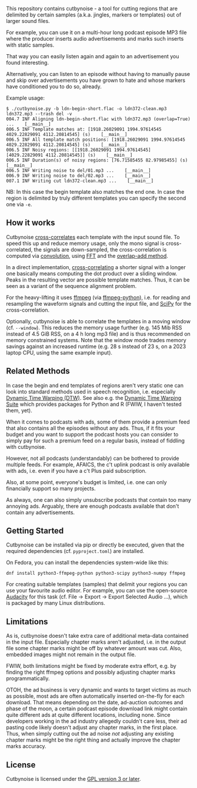 This repository contains cutbynoise - a tool for cutting regions
that are delimited by certain samples (a.k.a. jingles, markers or
templates) out of larger sound files.

For example, you can use it on a multi-hour long podcast episode
MP3 file where the producer inserts audio advertisements and
marks such inserts with static samples.

That way you can easily listen again and again to an
advertisement you found interesting.

Alternatively, you can listen to an episode without having to
manually pause and skip over advertisements you have grown to
hate and whose markers have conditioned you to do so, already.

Example usage:

```
$ ./cutbynoise.py -b ldn-begin-short.flac -o ldn372-clean.mp3 ldn372.mp3 --trash del -v
004.7 INF Aligning ldn-begin-short.flac with ldn372.mp3 (overlap=True) ...    [__main__]
006.5 INF Template matches at: [1918.26029091 1994.97614545 4029.22829091 4112.20814545] (s)    [__main__]
006.5 INF All template match positions: [1918.26029091 1994.97614545 4029.22829091 4112.20814545] (s)    [__main__]
006.5 INF Noisy regions: [[1918.26029091 1994.97614545]  [4029.22829091 4112.20814545]] (s)    [__main__]
006.5 INF Duration(s) of noisy regions: [76.71585455 82.97985455] (s)    [__main__]
006.5 INF Writing noise to del/01.mp3 ...    [__main__]
006.9 INF Writing noise to del/02.mp3 ...    [__main__]
007.1 INF Writing cut ldn372-clean.mp3 ...    [__main__]
```

NB: In this case the begin template also matches the end one.
In case the region is delimited by truly different templates you
can specify the second one via `-e`.


## How it works

Cutbynoise [cross-correlates][cc] each template with the input
sound file. To speed this up and reduce memory usage, only the
mono signal is cross-correlated, the signals are down-sampled,
the cross-correlation is computed via [convolution][conv], using
[FFT][fft] and the [overlap-add method][oa].

In a direct implementation, [cross-correlating][cc] a shorter
signal with a longer one basically means computing the
dot product over a sliding window.
Peaks in the resulting vector are possible template matches.
Thus, it can be seen as a variant of the sequence alignment
problem.

For the heavy-lifting it uses [ffmpeg][ffmpeg] (via
[ffmpeg-python][ffmpegp]), i.e. for reading and resampling the
waveform signals and cutting the input file, and [SciPy][scipy]
for the cross-correlation.

Optionally, cutbynoise is able to correlate the templates in a
moving window (cf. `--window`). This reduces the memory usage
further (e.g. 145 Mib RSS instead of 4.5 GiB RSS, on a 4 h long
mp3 file) and is thus recommended on memory constrained systems.
Note that the window mode trades memory savings against an
increased runtime (e.g. 28 s instead of 23 s, on a 2023 laptop
CPU, using the same example input).


## Related Methods

In case the begin and end templates of regions aren't very static
one can look into standard methods used in speech recognition,
i.e. especially [Dynamic Time Warping (DTW)][dtw]. See also e.g.
the [Dynamic Time Warping Suite][dtws] which provides packages
for Python and R (FWIW, I haven't tested them, yet).

When it comes to podcasts with ads, some of them provide a
premium feed that also contains all the episodes without any ads.
Thus, if it fits your budget and you want to support the podcast
hosts you can consider to simply pay for such a premium feed on a
regular basis, instead of fiddling with cutbynoise.

However, not all podcasts (understandably) can be bothered to
provide multiple feeds. For example, AFAICS, the c't uplink
podcast is only available with ads, i.e. even if you have a c't
Plus paid subscription.

Also, at some point, everyone's budget is limited, i.e. one can
only financially support so many projects.

As always, one can also simply unsubscribe podcasts that contain
too many annoying ads. Arguably, there are enough podcasts
available that don't contain any advertisements.


## Getting Started

Cutbynoise can be installed via pip or directly be executed,
given that the required dependencies (cf. `pyproject.toml`) are installed.

On Fedora, you can install the dependencies system-wide like this:

```
dnf install python3-ffmpeg-python python3-scipy python3-numpy ffmpeg
```

For creating suitable templates (samples) that delimit your
regions you can use your favourite audio editor. For example,
you can use the open-source [Audacity][audacity] for this task
(cf.  File -> Export -> Export Selected Audio ...), which is
packaged by many Linux distributions.


## Limitations

As is, cutbynoise doesn't take extra care of additional meta-data
contained in the input file.
Especially chapter marks aren't adjusted, i.e. in the output
file some chapter marks might be off by whatever amount was cut.
Also, embedded images might not remain in the output file.

FWIW, both limitations might be fixed by moderate extra effort,
e.g. by finding the right ffmpeg options and possibly adjusting
chapter marks programmatically.

OTOH, the ad business is very dynamic and wants to target
victims as much as possible, most ads are often automatically
inserted on-the-fly for each download. That means depending on
the date, ad-auction outcomes and phase of the moon, a certain
podcast episode download link might contain quite different ads
at quite different locations, including none.
Since developers working in the ad industry allegedly couldn't care
less, their ad pasting code likely doesn't adjust any chapter
marks, in the first place. Thus, when simply cutting out the ad
noise _not_ adjusting any existing chapter marks might be the
right thing and actually improve the chapter marks accuracy.


## License

Cutbynoise is licensed under the [GPL version 3 or later][gpl].


[cc]: https://en.wikipedia.org/wiki/Cross-correlation
[conv]: https://en.wikipedia.org/wiki/Cross-correlation#Properties
[fft]: https://en.wikipedia.org/wiki/Fast_Fourier_transform
[oa]: https://en.wikipedia.org/wiki/Overlap%E2%80%93add_method
[ffmpeg]: https://en.wikipedia.org/wiki/FFmpeg
[ffmpegp]: https://github.com/kkroening/ffmpeg-python
[scipy]: https://docs.scipy.org/doc/scipy/reference/generated/scipy.signal.correlate.html
[gpl]: https://en.wikipedia.org/wiki/GNU_General_Public_License
[dtw]: https://en.wikipedia.org/wiki/Dynamic_time_warping
[dtws]: https://dynamictimewarping.github.io/
[audacity]: https://en.wikipedia.org/wiki/Audacity_(audio_editor)

